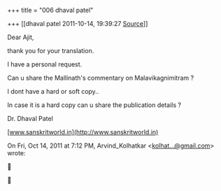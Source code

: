 +++
title = "006 dhaval patel"

+++
[[dhaval patel	2011-10-14, 19:39:27 [Source](https://groups.google.com/g/samskrita/c/OoGeAs18djo)]]



Dear Ajit,

thank you for your translation.

I have a personal request.

Can u share the Mallinath's commentary on Malavikagnimitram ?

I dont have a hard or soft copy..

  

In case it is a hard copy can u share the publication details ?

  

Dr. Dhaval Patel

[www.sanskritworld.in](http://www.sanskritworld.in)  
  

On Fri, Oct 14, 2011 at 7:12 PM, Arvind_Kolhatkar \<[kolhat...@gmail.com]()\> wrote:  





